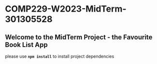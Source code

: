
# COMP229-W2023-MidTerm-301305528
## Welcome to the MidTerm Project - the Favourite Book List App

please use **`npm install`** to install project dependencies
